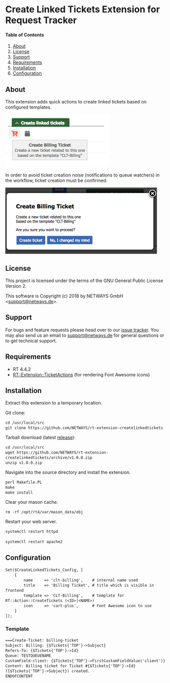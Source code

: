 # Create Linked Tickets Extension for Request Tracker

#### Table of Contents

1. [About](#about)
2. [License](#license)
3. [Support](#support)
4. [Requirements](#requirements)
5. [Installation](#installation)
6. [Configuration](#configuration)

## About

This extension adds quick actions to create linked tickets based on
configured templates.

![Create new linked ticket](doc/create-linked-ticket.png)

In order to avoid ticket creation noise (notifications to queue watchers) in the workflow, ticket creation
must be confirmed.

![Confirm new linked ticket creation](doc/create-linked-ticket-confirm.png)

## License

This project is licensed under the terms of the GNU General Public License Version 2.

This software is Copyright (c) 2018 by NETWAYS GmbH <[support@netways.de](mailto:support@netways.de)>.

## Support

For bugs and feature requests please head over to our [issue tracker](https://github.com/NETWAYS/rt-extension-createlinkedtickets/issues).
You may also send us an email to [support@netways.de](mailto:support@netways.de) for general questions or to get technical support.

## Requirements

- RT 4.4.2
- [RT::Extension::TicketActions](https://github.com/NETWAYS/rt-extension-ticketactions)
  (for rendering Font Awesome icons)

## Installation

Extract this extension to a temporary location.

Git clone:

```
cd /usr/local/src
git clone https://github.com/NETWAYS/rt-extension-createlinkedtickets
```

Tarball download (latest [release](https://github.com/NETWAYS/rt-extension-createlinkedtickets/releases/latest)):

```
cd /usr/local/src
wget https://github.com/NETWAYS/rt-extension-createlinkedtickets/archive/v1.0.0.zip
unzip v1.0.0.zip
```

Navigate into the source directory and install the extension.

```
perl Makefile.PL
make
make install
```

Clear your mason cache.

```
rm -rf /opt/rt4/var/mason_data/obj
```

Restart your web server.

```
systemctl restart httpd

systemctl restart apache2
```

## Configuration

```
Set($CreateLinkedTickets_Config, [
    {
        name     => 'clt-billing',    # internal name used
        title    => 'Billing Ticket', # title which is visible in frontend
        template => 'CLT-Billing',    # template for RT::Action::CreateTickets (<ID>|<NAME>)
        icon     => 'cart-plus',      # Font Awesome icon to use
    }
]);
```

### Template

```
===Create-Ticket: billing-ticket
Subject: Billing: {$Tickets{'TOP'}->Subject}
Refers-To: {$Tickets{'TOP'}->Id}
Queue: TESTQUEUENAME
CustomField-client: {$Tickets{'TOP'}->FirstCustomFieldValue('client')}
Content: Billing ticket for Ticket #{$Tickets{'TOP'}->Id} ({$Tickets{'TOP'}->Subject}) created.
ENDOFCONTENT
```
